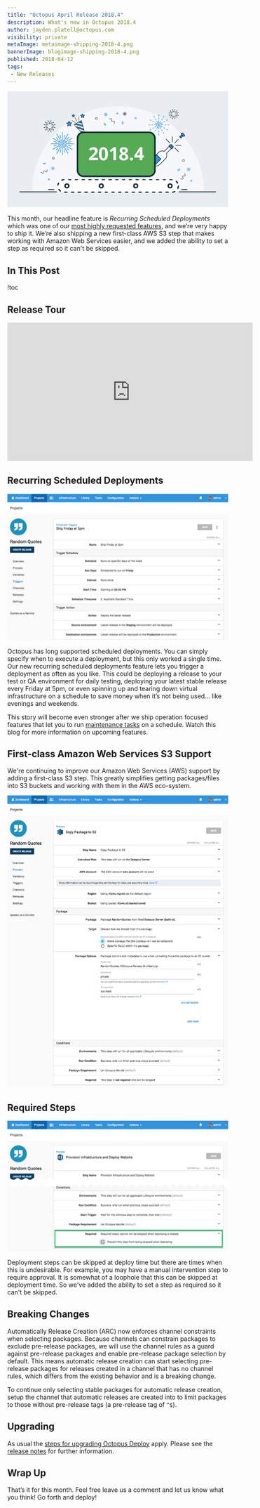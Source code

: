```yaml
---
title: "Octopus April Release 2018.4"
description: What's new in Octopus 2018.4
author: jayden.platell@octopus.com
visibility: private
metaImage: metaimage-shipping-2018-4.png
bannerImage: blogimage-shipping-2018-4.png
published: 2018-04-12
tags:
 - New Releases
---
```


![Octopus Deploy 2018.4 release banner](blogimage-shipping-2018-4.png)

This month, our headline feature is _Recurring Scheduled Deployments_ which was one of our [most highly requested features](https://octopusdeploy.uservoice.com/forums/170787-general/suggestions/6599104-recurring-scheduled-deployments), and we’re very happy to ship it. We’re also shipping a new first-class AWS S3 step that makes working with Amazon Web Services easier, and we added the ability to set a step as required so it can't be skipped.

## In This Post

!toc

## Release Tour

<iframe width="560" height="315" src="https://www.youtube.com/embed/AR45wMd1_8o" frameborder="0" allowfullscreen></iframe>

## Recurring Scheduled Deployments

![Recurring Scheduled Deployments screenshot](recurring-scheduled-deployments.png "width=500")

Octopus has long supported scheduled deployments. You can simply specify when to execute a deployment, but this only worked a single time. Our new recurring scheduled deployments feature lets you trigger a deployment as often as you like. This could be deploying a release to your test or QA environment for daily testing, deploying your latest stable release every Friday at 5pm, or even spinning up and tearing down virtual infrastructure on a schedule to save money when it’s not being used... like evenings and weekends.

This story will become even stronger after we ship operation focused features that let you to run [maintenance tasks](https://github.com/OctopusDeploy/Specs/blob/master/ProcessAsCode/index.md) on a schedule. Watch this blog for more information on upcoming features.

## First-class Amazon Web Services S3 Support

We're continuing to improve our Amazon Web Services (AWS) support by adding a first-class S3 step. This greatly simplifies getting packages/files into S3 buckets and working with them in the AWS eco-system.

![AWS S3 step screenshot](aws-s3-step.png "width=500")

## Required Steps

![Required steps screenshot](required-step.png "width=500")

Deployment steps can be skipped at deploy time but there are times when this is undesirable. For example, you may have a manual intervention step to require approval. It is somewhat of a loophole that this can be skipped at deployment time. So we've added the ability to set a step as required so it can't be skipped.

## Breaking Changes

Automatically Release Creation (ARC) now enforces channel constraints when selecting packages. Because channels can constrain packages to exclude pre-release packages, we will use the channel rules as a guard against pre-release packages and enable pre-release package selection by default. This means automatic release creation can start selecting pre-release packages for releases created in a channel that has no channel rules, which differs from the existing behavior and is a breaking change.

To continue only selecting stable packages for automatic release creation, setup the channel that automatic releases are created into to limit packages to those without pre-release tags (a pre-release tag of `^$`).

## Upgrading

As usual the [steps for upgrading Octopus Deploy](https://octopus.com/docs/administration/upgrading) apply. Please see the [release notes](https://octopus.com/downloads/compare?to=2018.4.0) for further information.

## Wrap Up

That’s it for this month. Feel free leave us a comment and let us know what you think! Go forth and deploy!
